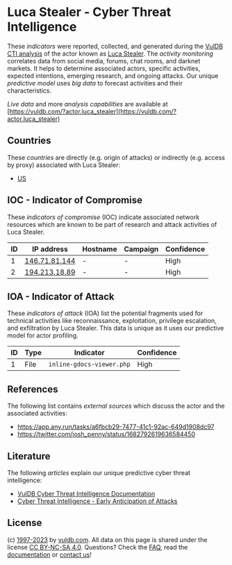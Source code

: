 # Luca Stealer - Cyber Threat Intelligence

These _indicators_ were reported, collected, and generated during the [VulDB CTI analysis](https://vuldb.com/?kb.cti) of the actor known as [Luca Stealer](https://vuldb.com/?actor.luca_stealer). The _activity monitoring_ correlates data from social media, forums, chat rooms, and darknet markets. It helps to determine associated actors, specific activities, expected intentions, emerging research, and ongoing attacks. Our unique _predictive model_ uses _big data_ to forecast activities and their characteristics.

_Live data_ and more _analysis capabilities_ are available at [https://vuldb.com/?actor.luca_stealer](https://vuldb.com/?actor.luca_stealer)

## Countries

These _countries_ are directly (e.g. origin of attacks) or indirectly (e.g. access by proxy) associated with Luca Stealer:

* [US](https://vuldb.com/?country.us)

## IOC - Indicator of Compromise

These _indicators of compromise_ (IOC) indicate associated network resources which are known to be part of research and attack activities of Luca Stealer.

ID | IP address | Hostname | Campaign | Confidence
-- | ---------- | -------- | -------- | ----------
1 | [146.71.81.144](https://vuldb.com/?ip.146.71.81.144) | - | - | High
2 | [194.213.18.89](https://vuldb.com/?ip.194.213.18.89) | - | - | High

## IOA - Indicator of Attack

These _indicators of attack_ (IOA) list the potential fragments used for technical activities like reconnaissance, exploitation, privilege escalation, and exfiltration by Luca Stealer. This data is unique as it uses our predictive model for actor profiling.

ID | Type | Indicator | Confidence
-- | ---- | --------- | ----------
1 | File | `inline-gdocs-viewer.php` | High

## References

The following list contains _external sources_ which discuss the actor and the associated activities:

* https://app.any.run/tasks/a6fbcb29-7477-41c1-92ac-649d1908dc97
* https://twitter.com/josh_penny/status/1682792619636584450

## Literature

The following _articles_ explain our unique predictive cyber threat intelligence:

* [VulDB Cyber Threat Intelligence Documentation](https://vuldb.com/?kb.cti)
* [Cyber Threat Intelligence - Early Anticipation of Attacks](https://www.scip.ch/en/?labs.20201022)

## License

(c) [1997-2023](https://vuldb.com/?kb.changelog) by [vuldb.com](https://vuldb.com/?kb.about). All data on this page is shared under the license [CC BY-NC-SA 4.0](https://creativecommons.org/licenses/by-nc-sa/4.0/). Questions? Check the [FAQ](https://vuldb.com/?kb.faq), read the [documentation](https://vuldb.com/?kb) or [contact us](https://vuldb.com/?contact)!
